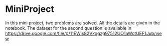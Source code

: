 # MiniProject
In this mini project, two problems are solved. All the details are given in the notebook. The dataset for the second question is available in 
https://drive.google.com/file/d/11EWis82Vkogzg97512UO1aWotUEF1Jub/view
